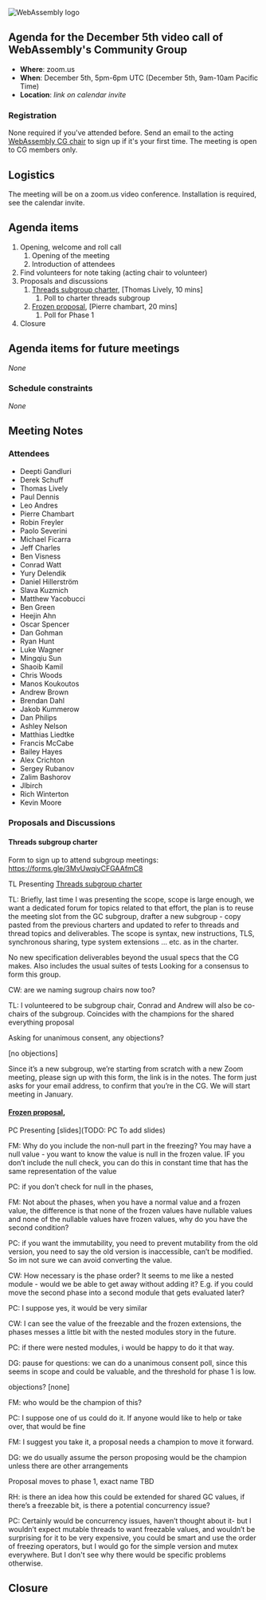 ![WebAssembly logo](/images/WebAssembly.png)

## Agenda for the December 5th video call of WebAssembly's Community Group

- **Where**: zoom.us
- **When**: December 5th, 5pm-6pm UTC (December 5th, 9am-10am Pacific Time)
- **Location**: *link on calendar invite*

### Registration

None required if you've attended before. Send an email to the acting [WebAssembly CG chair](mailto:webassembly-cg-chair@chromium.org)
to sign up if it's your first time. The meeting is open to CG members only.

## Logistics

The meeting will be on a zoom.us video conference.
Installation is required, see the calendar invite.

## Agenda items

1. Opening, welcome and roll call
    1. Opening of the meeting
    1. Introduction of attendees
1. Find volunteers for note taking (acting chair to volunteer)
1. Proposals and discussions
    1. [Threads subgroup charter](https://github.com/WebAssembly/shared-everything-threads/pull/21), [Thomas Lively, 10 mins]
        1. Poll to charter threads subgroup
    1. [Frozen proposal](https://github.com/WebAssembly/design/issues/1493), [Pierre chambart, 20 mins]
        1. Poll for Phase 1
1. Closure

## Agenda items for future meetings

*None*

### Schedule constraints

*None*

## Meeting Notes

### Attendees
 - Deepti Gandluri
 - Derek Schuff
 - Thomas Lively
 - Paul Dennis
 - Leo Andres
 - Pierre Chambart
 - Robin Freyler
 - Paolo Severini
 - Michael Ficarra
 - Jeff Charles
 - Ben Visness
 - Conrad Watt
 - Yury Delendik
 - Daniel Hillerström
 - Slava Kuzmich
 - Matthew Yacobucci
 - Ben Green
 - Heejin Ahn
 - Oscar Spencer
 - Dan Gohman
 - Ryan Hunt
 - Luke Wagner
 - Mingqiu Sun
 - Shaoib Kamil
 - Chris Woods
 -  Manos Koukoutos
 - Andrew Brown
 - Brendan Dahl
 - Jakob Kummerow
 - Dan Philips
 - Ashley Nelson
 - Matthias Liedtke
 - Francis McCabe
 - Bailey Hayes
 - Alex Crichton
 - Sergey Rubanov
 - Zalim Bashorov
 - Jlbirch
 - Rich Winterton
 - Kevin Moore

### Proposals and Discussions

#### Threads subgroup charter

Form to sign up to attend subgroup meetings: https://forms.gle/3MvUwqiyCFGAAfmC8

TL Presenting [Threads subgroup charter](https://github.com/WebAssembly/shared-everything-threads/pull/21)

TL: Briefly, last time I was presenting the scope, scope is large enough, we want a dedicated forum for topics related to that effort, the plan is to reuse the meeting slot from the GC subgroup, drafter a new subgroup - copy pasted from the previous charters and updated to refer to threads and thread topics and deliverables. The scope is syntax, new instructions, TLS, synchronous sharing, type system extensions … etc. as in the charter. 

No new specification deliverables beyond the usual specs that the CG makes. Also includes the usual suites of tests
Looking for a consensus to form this group.

CW: are we naming sugroup chairs now too?

TL: I volunteered to be subgroup chair, Conrad and Andrew will also be co-chairs of the subgroup. Coincides with the champions for the shared everything proposal

Asking for unanimous consent, any objections?

[no objections]

Since it’s a new subgroup, we’re starting from scratch with a new Zoom meeting, please sign up with this form, the link is in the notes. The form just asks for your email address, to confirm that you’re in the CG. We will start meeting in January.


#### [Frozen proposal](https://github.com/WebAssembly/design/issues/1493),

PC Presenting [slides](TODO: PC To add slides)

FM: Why do you include the non-null part in the freezing? You may have a null value - you want to know the value is null in the frozen value. IF you don’t include the null check, you can do this in constant time that has the same representation of the value

PC: if you don’t check for null in the phases,

FM: Not about the phases, when you have a normal value and a frozen value, the difference is that none of the frozen values have nullable values and none of the nullable values have frozen values, why do you have the second condition?

PC: if you want the immutability, you need to prevent mutability from the old version, you need to say the old version is inaccessible, can’t be modified. So im not sure we can avoid converting the value.

CW: How necessary is the phase order? It seems to me like a nested module - would we be able to get away without adding it? E.g. if you could move the second phase into a second module that gets evaluated later?

PC: I suppose yes, it would be very similar

CW: I can see the value of the freezable and the frozen extensions, the phases messes a little bit with the nested modules story in the future. 

PC: if there were nested modules, i would be happy to do it that way.

DG: pause for questions: we can do a unanimous consent poll, since this seems in scope and could be valuable, and the threshold for phase 1 is low. 

objections?
[none]

FM: who would be the champion of this?

PC: I suppose one of us could do it. If anyone would like to help or take over, that would be fine

FM: I suggest you take it, a proposal needs a champion to move it forward.

DG: we do usually assume the person proposing would be the champion unless there are other arrangements

Proposal moves to phase 1, exact name TBD

RH:  is there an idea how this could be extended for shared GC values, if there’s a freezable bit, is there a potential concurrency issue?

PC: Certainly would be concurrency issues, haven’t thought about it-  but I wouldn’t expect mutable threads to want freezable values, and wouldn’t be surprising for it to be very expensive, you could be smart and use the order of freezing operators, but I would go for the simple version and mutex everywhere. 
But I don't see why there would be specific problems otherwise.

## Closure


